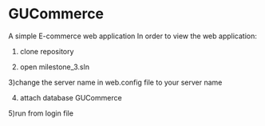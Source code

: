 # GUCommerce
A simple E-commerce web application
In order to view the web application:

1) clone repository

2) open milestone_3.sln

3)change  the server name in web.config file to your server name

4) attach database GUCommerce

5)run from login file
